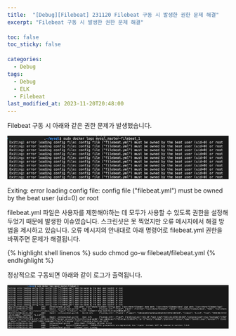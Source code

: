 ```yaml
---
title:  "[Debug][Filebeat] 231120 Filebeat 구동 시 발생한 권한 문제 해결"
excerpt: "Filebeat 구동 시 발생한 권한 문제 해결"

toc: false
toc_sticky: false

categories:
  - Debug
tags:
  - Debug
  - ELK
  - Filebeat
last_modified_at: 2023-11-20T20:48:00
---
```


Filebeat 구동 시 아래와 같은 권한 문제가 발생했습니다.

<p><img src="/assets/images/23112001.png" /></p>

<p class="error_msg">
Exiting: error loading config file: config file ("filebeat.yml") must be owned by the beat user (uid=0) or root
</p>

filebeat.yml 파일은 사용자를 제한해야하는 데 모두가 사용할 수 있도록 권한을 설정해두었기 때문에 발생한 이슈였습니다.
스크린샷은 못 찍었지만 오류 메시지에서 해결 방법을 제시하고 있습니다. 오류 메시지의 안내대로 아래 명령어로 filebeat.yml 권한을 바꿔주면 문제가 해결됩니다.

{% highlight shell linenos %}
sudo chmod go-w filebeat/filebeat.yml
{% endhighlight %}

정상적으로 구동되면 아래와 같이 로그가 출력됩니다.

<p><img src="/assets/images/23112003.png" /></p>
